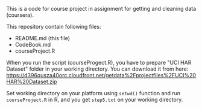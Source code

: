 This is a code for course project in assignment for getting and cleaning data (coursera).

This repository contain following files:
- README.md (this file)
- CodeBook.md
- courseProject.R

When you run the script (courseProgect.R), you have to prepare "UCI HAR Dataset" folder in your working directory. You can download it from here:
 <https://d396qusza40orc.cloudfront.net/getdata%2Fprojectfiles%2FUCI%20HAR%20Dataset.zip>

Set working directory on your platform using `setwd()` function and run `courseProject.R` in R, and you get `step5.txt` on your working directory.